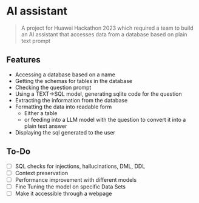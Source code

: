 # AI assistant

> A project for Huawei Hackathon 2023 which required a team to build an AI assistant that accesses data from a database based on plain text prompt

## Features
- Accessing a database based on a name
- Getting the schemas for tables in the database
- Checking the question prompt
- Using a TEXT->SQL model, generating sqlite code for the question
- Extracting the information from the database
- Formatting the data into readable form
  - Either a table
  - or feeding into a LLM model with the question to convert it into a plain text answer
- Displaying the sql generated to the user

## To-Do
- [ ] SQL checks for injections, hallucinations, DML, DDL
- [ ] Context preservation
- [ ] Performance improvement with different models
- [ ] Fine Tuning the model on specific Data Sets
- [ ] Make it accessible through a webpage
